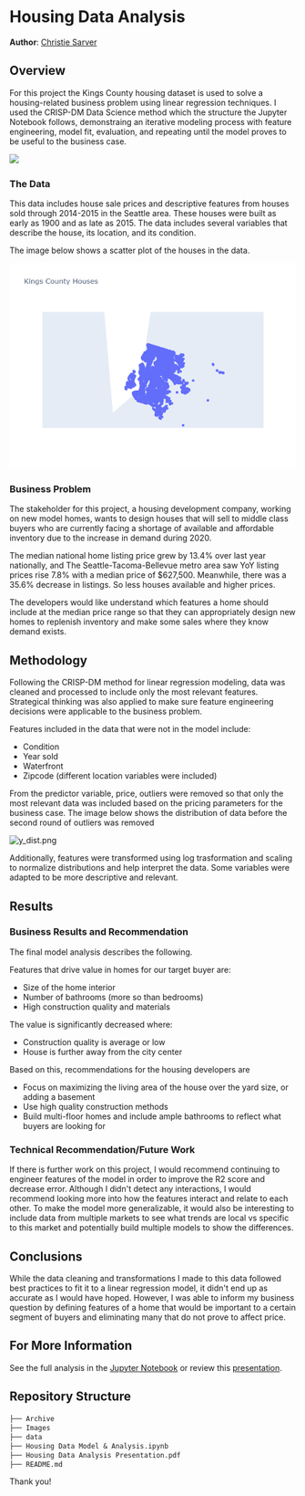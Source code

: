 # Housing Data Analysis
<!--ignore this-->
**Author**: [Christie Sarver](mailto:christie.sarver@gmail.com)

## Overview

For this project the Kings County housing dataset is used to solve a housing-related business problem using linear regression techniques. I used the CRISP-DM Data Science method which the structure the Jupyter Notebook  follows, demonstraing an iterative modeling process with feature engineering, model fit, evaluation, and repeating until the model proves to be useful to the business case.

<img src="Images/new_crisp-dm.png" width=400 class="center">

### The Data

This data includes house sale prices and descriptive features from houses sold through 2014-2015 in the Seattle area. These houses were built as early as 1900 and as late as 2015. The data includes several variables that describe the house, its location, and its condition. 

The image below shows a scatter plot of the houses in the data. 

![house_map_scatter.png](./Images/house_map_scatter.png)

### Business Problem

The stakeholder for this project, a housing development company, working on new model homes, wants to design houses that will sell to middle class buyers who are currently facing a shortage of available and affordable inventory due to the increase in demand during 2020.

The median national home listing price grew by 13.4% over last year nationally, and The Seattle-Tacoma-Bellevue metro area saw YoY listing prices rise 7.8% with a median price of $627,500. Meanwhile, there was a 35.6% decrease in listings. So less houses available and higher prices.

The developers would like understand which features a home should include at the median price range so that they can appropriately design new homes to replenish inventory and make some sales where they know demand exists.

## Methodology

Following the CRISP-DM method for linear regression modeling, data was cleaned and processed to include only the most relevant features. Strategical thinking was also applied to make sure feature engineering decisions were applicable to the business problem.

Features included in the data that were not in the model include:
* Condition
* Year sold
* Waterfront
* Zipcode (different location variables were included)

From the predictor variable, price, outliers were removed so that only the most relevant data was included based on the pricing parameters for the business case. The image below shows the distribution of data before the second round of outliers was removed

![y_dist.png](./Images/y_dist.png)

Additionally, features were transformed using log trasformation and scaling to normalize distributions and help interpret the data. Some variables were adapted to be more descriptive and relevant. 

## Results

### Business Results and Recommendation

The final model analysis describes the following. 

Features that drive value in homes for our target buyer are:
* Size of the home interior
* Number of bathrooms (more so than bedrooms)
* High construction quality and materials

The value is significantly decreased where:
 * Construction quality is average or low
* House is further away from the city center

Based on this, recommendations for the housing developers are

* Focus on maximizing the living area of the house over the yard size, or adding a basement
* Use high quality construction methods 
* Build multi-floor homes and include ample bathrooms to reflect what buyers are looking for

### Technical Recommendation/Future Work

If there is further work on this project, I would recommend continuing to engineer features of the model in order to improve the R2 score and decrease error. Although I didn't detect any interactions, I would recommend looking more into how the features interact and relate to each other.
To make the model more generalizable, it would also be interesting to include data from multiple markets to see what trends are local vs specific to this market and potentially build multiple models to show the differences.

## Conclusions

While the data cleaning and transformations I made to this data followed best practices to fit it to a linear regression model, it didn't end up as accurate as I would have hoped. However, I was able to inform my business question by defining features of a home that would be important to a certain segment of buyers and eliminating many that do not prove to affect price.

## For More Information

See the full analysis in the [Jupyter Notebook](./Housing%20Data%20Model%20&%20Analysis.ipynb) or review this [presentation](./Housing%20Data%20Analysis%20Presentation.pdf).

## Repository Structure

```
├── Archive
├── Images
├── data
├── Housing Data Model & Analysis.ipynb
├── Housing Data Analysis Presentation.pdf
├── README.md

```
Thank you!
